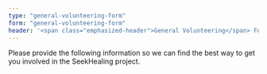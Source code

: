```yaml
---
type: "general-volunteering-form"
form: "general-volunteering-form"
header: '<span class="emphasized-header">General Volunteering</span> Form'
---
```


Please provide the following information so we can find the best way to get you involved in the SeekHealing project.